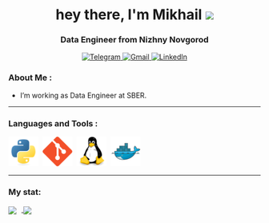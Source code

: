 <div id="header" align="center">
	<h1>
    hey there, I'm Mikhail
    <img src="https://media.giphy.com/media/hvRJCLFzcasrR4ia7z/giphy.gif" width="30px"/>
  </h1>
	<h3>Data Engineer from Nizhny Novgorod</h3>
</div>

<div id="socials" align="center">
  <a href="https://t.me/mvlbulankin">
		<img src="https://img.shields.io/badge/Telegram-blue?style=for-the-badge&logo=telegram&logoColor=white" alt="Telegram"/>
	</a>
  <a href="mailto:mvl.bulankin@gmail.com">
		<img src="https://img.shields.io/badge/Gmail-blue?style=for-the-badge&logo=gmail&logoColor=white" alt="Gmail"/>
	</a>
	<a href="https://www.linkedin.com/in/mikhail-bulankin/">
		<img src="https://img.shields.io/badge/LinkedIn-blue?style=for-the-badge&logo=linkedin&logoColor=white" alt="LinkedIn"/>
	</a>
</div>


### About Me :

- I’m working as Data Engineer at SBER.

---

### Languages and Tools :

<div>
  <img src="https://github.com/devicons/devicon/blob/master/icons/python/python-original.svg" width="60" height="60"/>&nbsp;
  <img src="https://github.com/devicons/devicon/blob/master/icons/git/git-original.svg" width="60" height="60"/>&nbsp;
  <img src="https://github.com/devicons/devicon/blob/master/icons/linux/linux-original.svg" width="60" height="60"/>&nbsp;
  <img src="https://github.com/devicons/devicon/blob/master/icons/docker/docker-original.svg" width="60" height="60"/>&nbsp;
</div>

---

### My stat:

<div>
<a href="https://github-readme-stats.vercel.app/api?username=akafer&hide=contribs&show_icons=true&theme=dark">
  <img  align="center" height="130" style="margin-right: 10px" src="https://github-readme-stats.vercel.app/api?username=mvlbulankin&hide=contribs&show_icons=true&theme=dark" />
</a>
<a href="https://github-readme-stats.vercel.app/api/top-langs/?username=amvlbulankin&layout=compact&theme=dark">
  <img align="center" height="130" src="https://github-readme-stats.vercel.app/api/top-langs/?username=akafer&layout=compact&theme=dark" />
</a>
</div>
